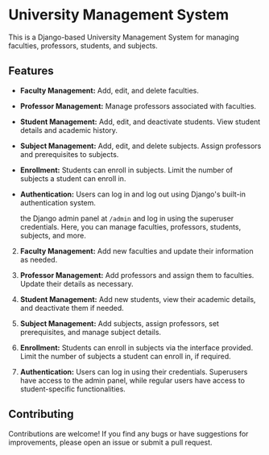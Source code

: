 # University Management System

This is a Django-based University Management System for managing faculties, professors, students, and subjects.

## Features

- **Faculty Management:** Add, edit, and delete faculties.
- **Professor Management:** Manage professors associated with faculties.
- **Student Management:** Add, edit, and deactivate students. View student details and academic history.
- **Subject Management:** Add, edit, and delete subjects. Assign professors and prerequisites to subjects.
- **Enrollment:** Students can enroll in subjects. Limit the number of subjects a student can enroll in.
- **Authentication:** Users can log in and log out using Django's built-in authentication system.

   the Django admin panel at `/admin` and log in using the superuser credentials. Here, you can manage faculties, professors, students, subjects, and more.

2. **Faculty Management:** Add new faculties and update their information as needed.

3. **Professor Management:** Add professors and assign them to faculties. Update their details as necessary.

4. **Student Management:** Add new students, view their academic details, and deactivate them if needed.

5. **Subject Management:** Add subjects, assign professors, set prerequisites, and manage subject details.

6. **Enrollment:** Students can enroll in subjects via the interface provided. Limit the number of subjects a student can enroll in, if required.

7. **Authentication:** Users can log in using their credentials. Superusers have access to the admin panel, while regular users have access to student-specific functionalities.

## Contributing

Contributions are welcome! If you find any bugs or have suggestions for improvements, please open an issue or submit a pull request.


